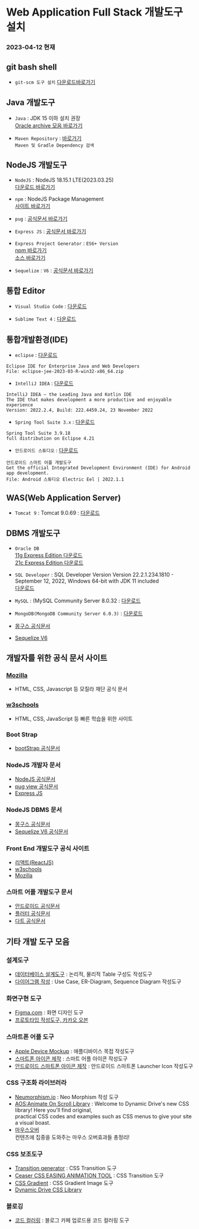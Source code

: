 # Web Application Full Stack 개발도구 설치

### 2023-04-12 현재

## git bash shell
- `git-scm 도구 설치`
  [다운로드바로가기](https://github.com/git-for-windows/git/releases/download/v2.40.0.windows.1/Git-2.40.0-64-bit.exe)

## Java 개발도구

- `Java` : JDK 15 이하 설치 권장  
  [Oracle archive 모음 바로가기](https://www.oracle.com/java/technologies/downloads/archive/)

- `Maven Repository` : [바로가기](https://mvnrepository.com/)  
  `Maven 및 Gradle Dependency 검색`

## NodeJS 개발도구

- `NodeJS` : NodeJS 18.15.1 LTE(2023.03.25)  
  [다운로드 바로가기](https://nodejs.org/en/)

- `npm` : NodeJS Package Management  
  [사이트 바로가기](https://www.npmjs.com)

- `pug` : [공식문서 바로가기](https://pugjs.org)

- `Express JS` : [공식문서 바로가기](https://expressjs.com/)

- `Express Project Generator` : `ES6+ Version`  
  [npm 바로가기](https://www.npmjs.com/package/express-21c)  
  [소스 바로가기](https://github.com/callor/express-21c)

- `Sequelize` : `V6` : [공식문서 바로가기](https://sequelize.org/)

## 통합 Editor

- `Visual Studio Code` : [다운로드](https://code.visualstudio.com/download)

- `Sublime Text 4` : [다운로드](https://www.sublimetext.com/download)

## 통합개발환경(IDE)
- `eclipse` : [다운로드](https://www.eclipse.org/downloads/packages/)

```
Eclipse IDE for Enterprise Java and Web Developers
File: eclipse-jee-2023-03-R-win32-x86_64.zip
```


- `IntelliJ IDEA` : [다운로드](https://www.jetbrains.com/idea/)

```
IntelliJ IDEA – the Leading Java and Kotlin IDE
The IDE that makes development a more productive and enjoyable experience
Version: 2022.2.4, Build: 222.4459.24, 23 November 2022
```


- `Spring Tool Suite 3.x` : [다운로드](https://github.com/spring-projects/toolsuite-distribution/wiki/Spring-Tool-Suite-3)

```
Spring Tool Suite 3.9.18
full distribution on Eclipse 4.21
```

- `안드로이드 스튜디오` : [다운로드](https://developer.android.com/studio)

```
안드로이드 스마트 어플 개발도구
Get the official Integrated Development Environment (IDE) for Android app development.
File: Android 스튜디오 Electric Eel | 2022.1.1
```

## WAS(Web Application Server)

- `Tomcat 9` : Tomcat 9.0.69 : [다운로드](https://tomcat.apache.org/download-90.cgi)

## DBMS 개발도구

- `Oracle DB`  
  [11g Express Edition 다운로드](https://www.oracle.com/database/technologies/xe-prior-release-downloads.html)  
  [21c Express Edition 다운로드](https://www.oracle.com/database/technologies/xe-downloads.html)

- `SQL Developer` : SQL Developer Version 
Version 22.2.1.234.1810 - September 12, 2022, Windows 64-bit with JDK 11 included  
  [다운로드](https://www.oracle.com/tools/downloads/sqldev-downloads.html)

- `MySQL` : (MySQL Community Server 8.0.32 : [다운로드](https://dev.mysql.com/downloads/mysql)

- `MongoDB(MongoDB Community Server 6.0.3)` : [다운로드](https://www.mongodb.com/try/download/community)

- [몽구스 공식문서](https://mongoosejs.com/)
- [Sequelize V6](https://sequelize.org/)

## 개발자를 위한 공식 문서 사이트

### [Mozilla](https://developer.mozilla.org/ko/)

- HTML, CSS, Javascript 등 모질라 재단 공식 문서

### [w3schools](https://www.w3schools.com/)

- HTML, CSS, JavaScript 등 빠른 학습을 위한 사이트

### Boot Strap

- [bootStrap 공식문서](https://getbootstrap.com/)

### NodeJS 개발자 문서

- [NodeJS 공식문서](https://nodejs.org/dist/latest-v18.x/docs/api/)
- [pug view 공식문서](https://pugjs.org)
- [Express JS](https://expressjs.com/)

### NodeJS DBMS 문서

- [몽구스 공식문서](https://mongoosejs.com/)
- [Sequelize V6 공식문서](https://sequelize.org/)

### Front End 개발도구 공식 사이트

- [리액트(ReactJS)](https://react.dev/)
- [w3schools](https://www.w3schools.com/)
- [Mozilla](https://developer.mozilla.org/ko/)

### 스마트 어플 개발도구 문서

- [안드로이드 공식문서](https://developer.android.com/)
- [플러터 공식문서](https://flutter.dev)
- [다트 공식문서](https://dart.dev)

## 기타 개발 도구 모음

### 설계도구
- [데이터베이스 설계도구](https://www.erdcloud.com/) : 논리적, 물리적 Table 구성도 작성도구
- [다이어그램 작성](https://app.diagrams.net/) : Use Case, ER-Diagram, Sequence Diagram 작성도구

### 화면구현 도구
- [Figma.com](https://www.figma.com) : 화면 디자인 도구
- [프로토타입 작성도구, 카카오 오븐](https://ovenapp.io/)

### 스마트폰 어플 도구
- [Apple Device Mockup](https://studio.mockmagic.com/) : 애플디바이스 목접 작성도구
- [스마트폰 아이콘 제작](https://icon.kitchen) : 스마트 어플 아이콘 작성도구
- [안드로이드 스마트폰 아이콘 제작](https://romannurik.github.io/AndroidAssetStudio/icons-launcher.html) : 안드로이드 스마트폰 Launcher Icon 작성도구


### CSS 구조화 라이브러라
- [Neumorphism.io](https://neumorphism.io/#e0e0e0) : Neo Morphism 작성 도구
- [AOS:Animate On Scroll Library](https://michalsnik.github.io/aos/) :
  Welcome to Dynamic Drive's new CSS library! Here you'll find original,  
  practical CSS codes and examples such as CSS menus to give your site a visual boast.
- [마우스오버](http://rwdb.kr/mouseoverinteraction/)  
  컨텐츠에 집중을 도와주는 마우스 오버효과들 총정리!

### CSS 보조도구
- [Transition generator](https://makingcss.com/transition) : CSS Transition 도구
- [Ceaser CSS EASING ANIMATION TOOL](https://matthewlein.com/tools/ceaser) : CSS Transition 도구
- [CSS Gradient](https://cssgradient.io/) : CSS Gradient Image 도구
- [Dynamic Drive CSS Library](http://www.dynamicdrive.com/style/)

### 블로깅
- [코드 컬러링](https://colorscripter.com/) : 블로그 카페 업로드용 코드 컬러링 도구
